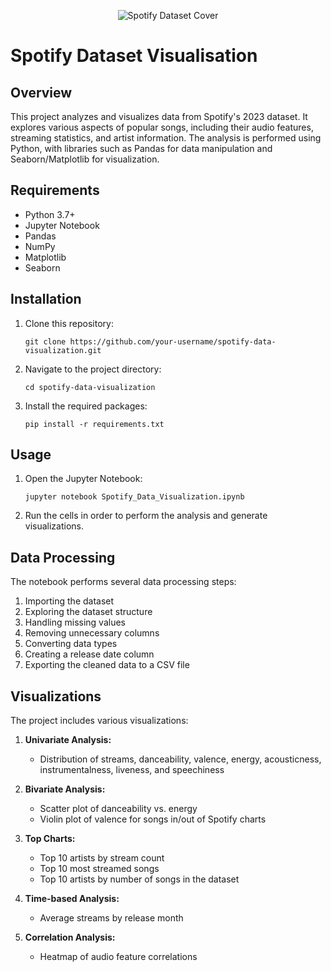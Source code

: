 <p align="center">
  <img src="https://storage.googleapis.com/pr-newsroom-wp/1/2023/12/Generic-FTR-headers_V10-1920x733.jpg" alt="Spotify Dataset Cover" />
</p>

# Spotify Dataset Visualisation

## Overview

This project analyzes and visualizes data from Spotify's 2023 dataset. It explores various aspects of popular songs, including their audio features, streaming statistics, and artist information. The analysis is performed using Python, with libraries such as Pandas for data manipulation and Seaborn/Matplotlib for visualization.


## Requirements

- Python 3.7+
- Jupyter Notebook
- Pandas
- NumPy
- Matplotlib
- Seaborn

## Installation

1. Clone this repository:
   ```
   git clone https://github.com/your-username/spotify-data-visualization.git
   ```

2. Navigate to the project directory:
   ```
   cd spotify-data-visualization
   ```

3. Install the required packages:
   ```
   pip install -r requirements.txt
   ```

## Usage

1. Open the Jupyter Notebook:
   ```
   jupyter notebook Spotify_Data_Visualization.ipynb
   ```

2. Run the cells in order to perform the analysis and generate visualizations.

## Data Processing

The notebook performs several data processing steps:

1. Importing the dataset
2. Exploring the dataset structure
3. Handling missing values
4. Removing unnecessary columns
5. Converting data types
6. Creating a release date column
7. Exporting the cleaned data to a CSV file

## Visualizations

The project includes various visualizations:

1. **Univariate Analysis:**
   - Distribution of streams, danceability, valence, energy, acousticness, instrumentalness, liveness, and speechiness

2. **Bivariate Analysis:**
   - Scatter plot of danceability vs. energy
   - Violin plot of valence for songs in/out of Spotify charts

3. **Top Charts:**
   - Top 10 artists by stream count
   - Top 10 most streamed songs
   - Top 10 artists by number of songs in the dataset

4. **Time-based Analysis:**
   - Average streams by release month

5. **Correlation Analysis:**
   - Heatmap of audio feature correlations


